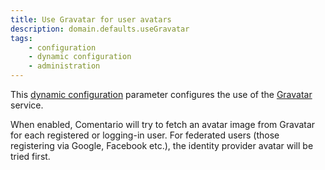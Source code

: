 ```yaml
---
title: Use Gravatar for user avatars
description: domain.defaults.useGravatar
tags:
    - configuration
    - dynamic configuration
    - administration
---
```


This [dynamic configuration](/configuration/backend/dynamic) parameter configures the use of the [Gravatar](https://www.gravatar.com) service.

<!--more-->

When enabled, Comentario will try to fetch an avatar image from Gravatar for each registered or logging-in user. For federated users (those registering via Google, Facebook etc.), the identity provider avatar will be tried first.
